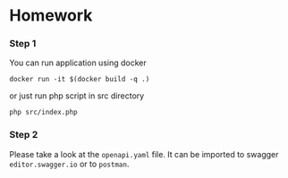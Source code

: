 # Homework

### Step 1

You can run application using docker

`docker run -it $(docker build -q .)` 

or just run php script in src directory

`php src/index.php`


### Step 2

Please take a look at the `openapi.yaml` file. It can be imported to swagger `editor.swagger.io` or to `postman`.